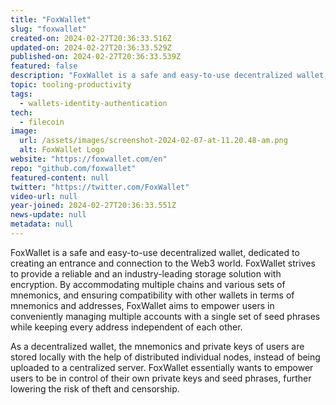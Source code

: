 ```yaml
---
title: "FoxWallet"
slug: "foxwallet"
created-on: 2024-02-27T20:36:33.516Z
updated-on: 2024-02-27T20:36:33.529Z
published-on: 2024-02-27T20:36:33.539Z
featured: false
description: "FoxWallet is a safe and easy-to-use decentralized wallet, dedicated to creating an entrance and connection to the Web3 world."
topic: tooling-productivity
tags:
  - wallets-identity-authentication
tech:
  - filecoin
image:
  url: /assets/images/screenshot-2024-02-07-at-11.20.48-am.png
  alt: FoxWallet Logo
website: "https://foxwallet.com/en"
repo: "github.com/foxwallet"
featured-content: null
twitter: "https://twitter.com/FoxWallet"
video-url: null
year-joined: 2024-02-27T20:36:33.551Z
news-update: null
metadata: null
---
```


FoxWallet is a safe and easy-to-use decentralized wallet, dedicated to creating an entrance and connection to the Web3 world. FoxWallet strives to provide a reliable and an industry-leading storage solution with encryption. By accommodating multiple chains and various sets of mnemonics, and ensuring compatibility with other wallets in terms of mnemonics and addresses, FoxWallet aims to empower users in conveniently managing multiple accounts with a single set of seed phrases while keeping every address independent of each other.

As a decentralized wallet, the mnemonics and private keys of users are stored locally with the help of distributed individual nodes, instead of being uploaded to a centralized server. FoxWallet essentially wants to empower users to be in control of their own private keys and seed phrases, further lowering the risk of theft and censorship.
